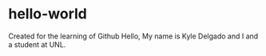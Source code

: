 # hello-world
Created for the learning of Github
Hello,
My name is Kyle Delgado and I and a student at UNL. 
